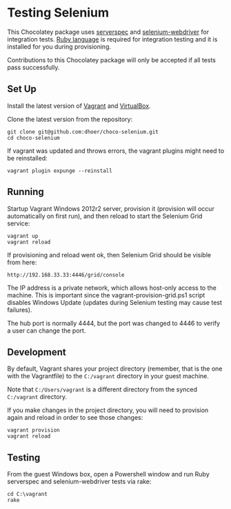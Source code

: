 # Testing Selenium

This Chocolatey package uses [serverspec](http://serverspec.org/) and
[selenium-webdriver](https://github.com/SeleniumHQ/selenium/wiki/Ruby-Bindings)
for integration tests. [Ruby language](https://www.ruby-lang.org/) is
required for integration testing and it is installed for you during
provisioning.

Contributions to this Chocolatey package will only be accepted if all
tests pass successfully.

## Set Up

Install the latest version of
[Vagrant](http://www.vagrantup.com/downloads.html) and
[VirtualBox](https://www.virtualbox.org/wiki/Downloads).

Clone the latest version from the repository:

```
git clone git@github.com:dhoer/choco-selenium.git
cd choco-selenium
```

If vagrant was updated and throws errors, the vagrant plugins might
need to be reinstalled:

```
vagrant plugin expunge --reinstall
```

## Running

Startup Vagrant Windows 2012r2 server, provision it (provision will
occur automatically on first run), and then reload to
start the Selenium Grid service:

```
vagrant up
vagrant reload
```

If provisioning and reload went ok, then Selenium Grid should be
visible from here:

```
http://192.168.33.33:4446/grid/console
```

The IP address is a private network, which allows host-only access to
the machine.  This is important since the vagrant-provision-grid.ps1
script disables Windows Update (updates during Selenium testing may
cause test failures).

The hub port is normally 4444, but the port was changed to 4446 to
verify a user can change the port.

## Development

By default, Vagrant shares your project directory (remember, that is
the one with the Vagrantfile) to the `C:/vagrant` directory in your
guest machine.

Note that `C:/Users/vagrant` is a different directory from the synced
`C:/vagrant` directory.

If you make changes in the project directory, you will need to
provision again and reload in order to see those changes:

```
vagrant provision
vagrant reload
```

## Testing

From the guest Windows box, open a Powershell window and run Ruby
serverspec and selenium-webdriver tests via rake:

```
cd C:\vagrant
rake
```

